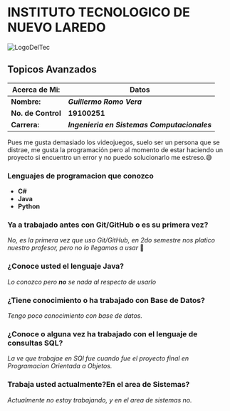 # INSTITUTO TECNOLOGICO DE NUEVO LAREDO

![LogoDelTec](https://www.tecnm.mx/assets/files/main/img/pleca_tecnm.jpg)

## **Topicos Avanzados**

|**Acerca de Mi:** | **Datos**  |
|------------------|--------------|
|**Nombre:** | **_Guillermo Romo Vera_** |
|**No. de  Control** | **19100251** |
|**Carrera:**| **_Ingenieria en Sistemas Computacionales_**|

Pues me gusta demasiado los videojuegos, suelo ser un persona que se distrae, me gusta la programación pero al momento de estar haciendo un proyecto si encuentro un error y no puedo solucionarlo me estreso.:sweat_smile:

### Lenguajes de programacion que conozco

* **C#**
* **Java**
* **Python**

### Ya a trabajado antes con Git/GitHub o es su primera vez?

_No, es la primera vez que uso Git/GitHub, en 2do semestre nos platico nuestro profesor, pero no lo llegamos a usar_ :grimacing:

### ¿Conoce usted el lenguaje Java?

_Lo conozco pero **no** se nada al respecto de usarlo_

### ¿Tiene conocimiento o ha trabajado con Base de Datos?

_Tengo poco conocimiento con base de datos._

### ¿Conoce o alguna vez ha trabajado con el lenguaje de consultas SQL?

_La ve que trabajae en SQl fue cuando fue el proyecto final en Programacion Orientada a Objetos._

### Trabaja usted actualmente?En el area de Sistemas?

_Actualmente no estoy trabajando, y en el area de sistemas no._
